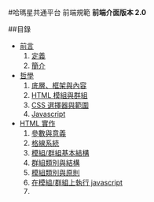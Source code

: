 #哈瑪星共通平台 前端規範
**前端介面版本 2.0**

##目錄
* [前言](#)
  1. [定義](#)
  2. [簡介](#)
* [哲學](#)
  1. [底層、框架與內容](#)
  2. [HTML 模組與群組](#)
  3. [CSS 選擇器與範圍](#)
  4. [Javascript](#)
* [HTML 實作](#)
  1. [參數與意義](#)
  2. [格線系統](#)
  2. [模組/群組基本結構](#)
  3. [群組類別與結構](#)
  4. [模組類別與原則](#)
  6. [在模組/群組上執行 javascript](#)
  6. 
